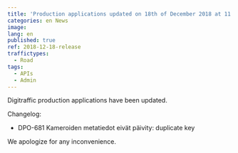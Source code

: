 ```yaml
---
title: 'Production applications updated on 18th of December 2018 at 11:25 AM – 11:35 AM (EET)'
categories: en News
image:
lang: en
published: true
ref: 2018-12-18-release
traffictypes:
  - Road
tags:
  - APIs
  - Admin
---
```


Digitraffic production applications have been updated.

Changelog:

- DPO-681 Kameroiden metatiedot eivät päivity: duplicate key

We apologize for any inconvenience.
